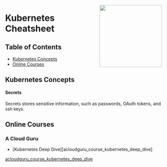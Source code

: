 <img
  src="https://kubernetes.io/images/kubernetes-horizontal-color.png"
  width="200"
  align="right"
/>

# Kubernetes Cheatsheet


## Table of Contents

* [Kubernetes Concepts](#kubernetes-concepts)
* [Online Courses](#online-courses)


## Kubernetes Concepts


#### Secrets
Secrets stores sensitive information, such as passwords, OAuth tokens, and ssh keys.

## Online Courses

### A Cloud Guru
* [Kubernetes Deep Dive][acloudguru_course_kubernetes_deep_dive]





[acloudguru_course_kubernetes_deep_dive](https://acloudguru.com/course/kubernetes-deep-dive)

